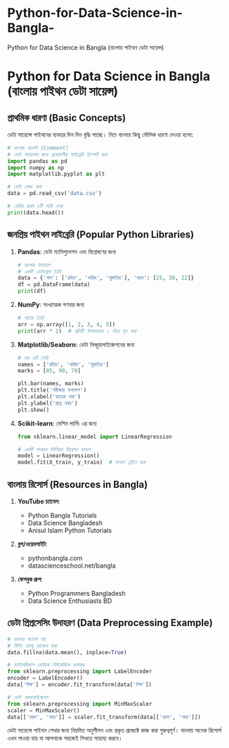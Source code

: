 # Python-for-Data-Science-in-Bangla-
Python for Data Science in Bangla (বাংলায় পাইথন ডেটা সায়েন্স)

# Python for Data Science in Bangla (বাংলায় পাইথন ডেটা সায়েন্স)

## প্রাথমিক ধারণা (Basic Concepts)

ডেটা সায়েন্সে পাইথনের ব্যবহার দিন দিন বৃদ্ধি পাচ্ছে। নিচে বাংলায় কিছু মৌলিক ধারণা দেওয়া হলো:

```python
# বাংলায় কমেন্ট (Comment)
# ডেটা সায়েন্সের জন্য প্রয়োজনীয় লাইব্রেরি ইম্পোর্ট করা
import pandas as pd
import numpy as np
import matplotlib.pyplot as plt

# ডেটা লোড করা
data = pd.read_csv('data.csv')

# ডেটার প্রথম ৫টি সারি দেখা
print(data.head())
```

## জনপ্রিয় পাইথন লাইব্রেরি (Popular Python Libraries)

1. **Pandas**: ডেটা ম্যানিপুলেশন এবং বিশ্লেষণের জন্য
   ```python
   # বাংলায় উদাহরণ
   # একটি ডেটাফ্রেম তৈরি
   data = {'নাম': ['রহিম', 'করিম', 'সুমাইয়া'], 'বয়স': [25, 30, 22]}
   df = pd.DataFrame(data)
   print(df)
   ```

2. **NumPy**: সংখ্যাত্মক গণনার জন্য
   ```python
   # অ্যারে তৈরি
   arr = np.array([1, 2, 3, 4, 5])
   print(arr * 2)  # প্রতিটি উপাদানকে ২ দিয়ে গুণ করা
   ```

3. **Matplotlib/Seaborn**: ডেটা ভিজুয়ালাইজেশনের জন্য
   ```python
   # বার চার্ট তৈরি
   names = ['রহিম', 'করিম', 'সুমাইয়া']
   marks = [85, 90, 78]
   
   plt.bar(names, marks)
   plt.title('পরীক্ষার ফলাফল')
   plt.xlabel('ছাত্রের নাম')
   plt.ylabel('প্রাপ্ত নম্বর')
   plt.show()
   ```

4. **Scikit-learn**: মেশিন লার্নিং এর জন্য
   ```python
   from sklearn.linear_model import LinearRegression
   
   # একটি সাধারণ লিনিয়ার রিগ্রেশন মডেল
   model = LinearRegression()
   model.fit(X_train, y_train)  # মডেল ট্রেইন করা
   ```

## বাংলায় রিসোর্স (Resources in Bangla)

1. **YouTube চ্যানেল**:
   - Python Bangla Tutorials
   - Data Science Bangladesh
   - Anisul Islam Python Tutorials

2. **ব্লগ/ওয়েবসাইট**:
   - pythonbangla.com
   - datascienceschool.net/bangla

3. **ফেসবুক গ্রুপ**:
   - Python Programmers Bangladesh
   - Data Science Enthusiasts BD

## ডেটা প্রিপ্রসেসিং উদাহরণ (Data Preprocessing Example)

```python
# বাংলায় কমেন্ট সহ
# মিসিং ভ্যালু হ্যান্ডেল করা
data.fillna(data.mean(), inplace=True)

# ক্যাটাগরিকাল ডেটাকে নিউমেরিকে রূপান্তর
from sklearn.preprocessing import LabelEncoder
encoder = LabelEncoder()
data['লিঙ্গ'] = encoder.fit_transform(data['লিঙ্গ'])

# ডেটা নরমালাইজেশন
from sklearn.preprocessing import MinMaxScaler
scaler = MinMaxScaler()
data[['বয়স', 'আয়']] = scaler.fit_transform(data[['বয়স', 'আয়']])
```

ডেটা সায়েন্সে পাইথন শেখার জন্য নিয়মিত অনুশীলন এবং প্রকৃত প্রজেক্টে কাজ করা গুরুত্বপূর্ণ। বাংলায় অনেক রিসোর্স এখন পাওয়া যায় যা আপনাকে সহজেই শিখতে সাহায্য করবে।
